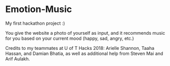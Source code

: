 # Emotion-Music

My first hackathon project :)

You give the website a photo of yourself as input, and it recommends music for you based on your current mood (happy, sad, angry, etc.)

Credits to my teammates at U of T Hacks 2018: Arielle Shannon, Taaha Hassan, and Damian Bhatia, as well as additional help from Steven Mai and Arif Aulakh.
